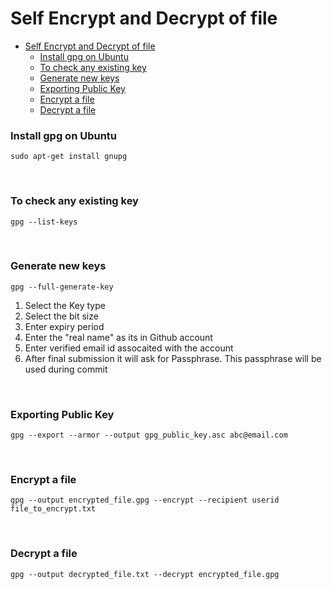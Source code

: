 # Self Encrypt and Decrypt of file
- [Self Encrypt and Decrypt of file](#self-encrypt-and-decrypt-of-file)
    - [Install gpg on Ubuntu](#install-gpg-on-ubuntu)
    - [To check any existing key](#to-check-any-existing-key)
    - [Generate new keys](#generate-new-keys)
    - [Exporting Public Key](#exporting-public-key)
    - [Encrypt a file](#encrypt-a-file)
    - [Decrypt a file](#decrypt-a-file)

### Install gpg on Ubuntu
```
sudo apt-get install gnupg
```
</br>

### To check any existing key
```
gpg --list-keys
```
</br>

### Generate new keys
```
gpg --full-generate-key
```

1. Select the Key type
2. Select the bit size
3. Enter expiry period
4. Enter the "real name" as its in Github account
5. Enter verified email id assocaited with the account
6. After final submission it will ask for Passphrase. This passphrase will be used during commit
</br>

### Exporting Public Key
```
gpg --export --armor --output gpg_public_key.asc abc@email.com
```
</br>

### Encrypt a file
```
gpg --output encrypted_file.gpg --encrypt --recipient userid file_to_encrypt.txt
```
</br>

### Decrypt a file
```
gpg --output decrypted_file.txt --decrypt encrypted_file.gpg
```
</br>
